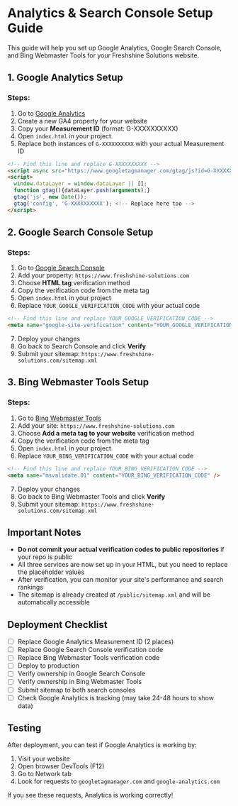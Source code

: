 # Analytics & Search Console Setup Guide

This guide will help you set up Google Analytics, Google Search Console, and Bing Webmaster Tools for your Freshshine Solutions website.

## 1. Google Analytics Setup

### Steps:
1. Go to [Google Analytics](https://analytics.google.com/)
2. Create a new GA4 property for your website
3. Copy your **Measurement ID** (format: G-XXXXXXXXXX)
4. Open `index.html` in your project
5. Replace both instances of `G-XXXXXXXXXX` with your actual Measurement ID

```html
<!-- Find this line and replace G-XXXXXXXXXX -->
<script async src="https://www.googletagmanager.com/gtag/js?id=G-XXXXXXXXXX"></script>
<script>
  window.dataLayer = window.dataLayer || [];
  function gtag(){dataLayer.push(arguments);}
  gtag('js', new Date());
  gtag('config', 'G-XXXXXXXXXX'); <!-- Replace here too -->
</script>
```

## 2. Google Search Console Setup

### Steps:
1. Go to [Google Search Console](https://search.google.com/search-console)
2. Add your property: `https://www.freshshine-solutions.com`
3. Choose **HTML tag** verification method
4. Copy the verification code from the meta tag
5. Open `index.html` in your project
6. Replace `YOUR_GOOGLE_VERIFICATION_CODE` with your actual code

```html
<!-- Find this line and replace YOUR_GOOGLE_VERIFICATION_CODE -->
<meta name="google-site-verification" content="YOUR_GOOGLE_VERIFICATION_CODE" />
```

7. Deploy your changes
8. Go back to Search Console and click **Verify**
9. Submit your sitemap: `https://www.freshshine-solutions.com/sitemap.xml`

## 3. Bing Webmaster Tools Setup

### Steps:
1. Go to [Bing Webmaster Tools](https://www.bing.com/webmasters)
2. Add your site: `https://www.freshshine-solutions.com`
3. Choose **Add a meta tag to your website** verification method
4. Copy the verification code from the meta tag
5. Open `index.html` in your project
6. Replace `YOUR_BING_VERIFICATION_CODE` with your actual code

```html
<!-- Find this line and replace YOUR_BING_VERIFICATION_CODE -->
<meta name="msvalidate.01" content="YOUR_BING_VERIFICATION_CODE" />
```

7. Deploy your changes
8. Go back to Bing Webmaster Tools and click **Verify**
9. Submit your sitemap: `https://www.freshshine-solutions.com/sitemap.xml`

## Important Notes

- **Do not commit your actual verification codes to public repositories** if your repo is public
- All three services are now set up in your HTML, but you need to replace the placeholder values
- After verification, you can monitor your site's performance and search rankings
- The sitemap is already created at `/public/sitemap.xml` and will be automatically accessible

## Deployment Checklist

- [ ] Replace Google Analytics Measurement ID (2 places)
- [ ] Replace Google Search Console verification code
- [ ] Replace Bing Webmaster Tools verification code
- [ ] Deploy to production
- [ ] Verify ownership in Google Search Console
- [ ] Verify ownership in Bing Webmaster Tools
- [ ] Submit sitemap to both search consoles
- [ ] Check Google Analytics is tracking (may take 24-48 hours to show data)

## Testing

After deployment, you can test if Google Analytics is working by:
1. Visit your website
2. Open browser DevTools (F12)
3. Go to Network tab
4. Look for requests to `googletagmanager.com` and `google-analytics.com`

If you see these requests, Analytics is working correctly!


